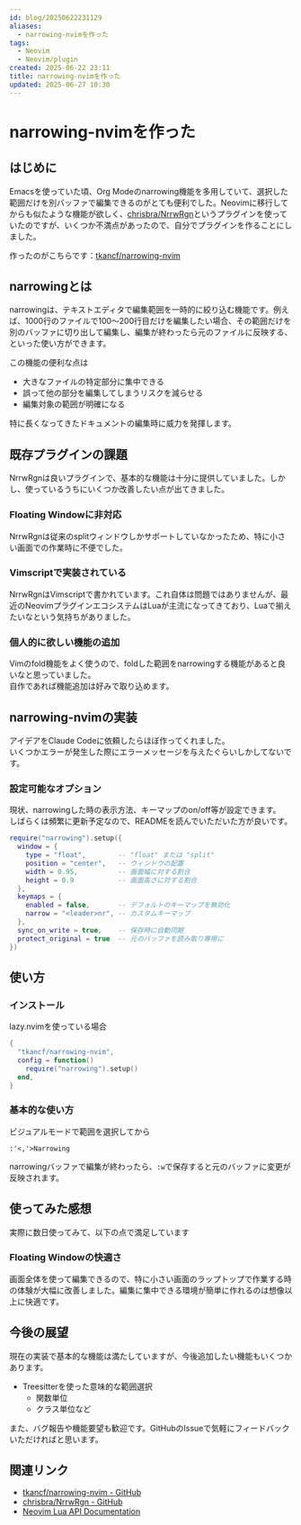 ```yaml
---
id: blog/20250622231129
aliases:
  - narrowing-nvimを作った
tags:
  - Neovim
  - Neovim/plugin
created: 2025-06-22 23:11
title: narrowing-nvimを作った
updated: 2025-06-27 10:30
---
```


# narrowing-nvimを作った

## はじめに

Emacsを使っていた頃、Org Modeのnarrowing機能を多用していて、選択した範囲だけを別バッファで編集できるのがとても便利でした。Neovimに移行してからも似たような機能が欲しく、[chrisbra/NrrwRgn](https://github.com/chrisbra/NrrwRgn)というプラグインを使っていたのですが、いくつか不満点があったので、自分でプラグインを作ることにしました。

作ったのがこちらです：[tkancf/narrowing-nvim](https://github.com/tkancf/narrowing-nvim)

## narrowingとは

narrowingは、テキストエディタで編集範囲を一時的に絞り込む機能です。例えば、1000行のファイルで100〜200行目だけを編集したい場合、その範囲だけを別のバッファに切り出して編集し、編集が終わったら元のファイルに反映する、といった使い方ができます。

この機能の便利な点は
- 大きなファイルの特定部分に集中できる
- 誤って他の部分を編集してしまうリスクを減らせる
- 編集対象の範囲が明確になる

特に長くなってきたドキュメントの編集時に威力を発揮します。

## 既存プラグインの課題

NrrwRgnは良いプラグインで、基本的な機能は十分に提供していました。しかし、使っているうちにいくつか改善したい点が出てきました。

### Floating Windowに非対応

NrrwRgnは従来のsplitウィンドウしかサポートしていなかったため、特に小さい画面での作業時に不便でした。

### Vimscriptで実装されている

NrrwRgnはVimscriptで書かれています。これ自体は問題ではありませんが、最近のNeovimプラグインエコシステムはLuaが主流になってきており、Luaで揃えたいなという気持ちがありました。

### 個人的に欲しい機能の追加

Vimのfold機能をよく使うので、foldした範囲をnarrowingする機能があると良いなと思っていました。  
自作であれば機能追加は好みで取り込めます。

## narrowing-nvimの実装

アイデアをClaude Codeに依頼したらほぼ作ってくれました。  
いくつかエラーが発生した際にエラーメッセージを与えたぐらいしかしてないです。

### 設定可能なオプション

現状、narrowingした時の表示方法、キーマップのon/off等が設定できます。  
しばらくは頻繁に更新予定なので、READMEを読んでいただいた方が良いです。

```lua
require("narrowing").setup({
  window = {
    type = "float",        -- "float" または "split"
    position = "center",   -- ウィンドウの配置
    width = 0.95,          -- 画面幅に対する割合
    height = 0.9           -- 画面高さに対する割合
  },
  keymaps = {
    enabled = false,       -- デフォルトのキーマップを無効化
    narrow = "<leader>nr", -- カスタムキーマップ
  },
  sync_on_write = true,    -- 保存時に自動同期
  protect_original = true  -- 元のバッファを読み取り専用に
})
```

## 使い方

### インストール

lazy.nvimを使っている場合

```lua
{
  "tkancf/narrowing-nvim",
  config = function()
    require("narrowing").setup()
  end,
}
```

### 基本的な使い方

ビジュアルモードで範囲を選択してから

```vim
:'<,'>Narrowing
```

narrowingバッファで編集が終わったら、`:w`で保存すると元のバッファに変更が反映されます。

## 使ってみた感想

実際に数日使ってみて、以下の点で満足しています

### Floating Windowの快適さ

画面全体を使って編集できるので、特に小さい画面のラップトップで作業する時の体験が大幅に改善しました。編集に集中できる環境が簡単に作れるのは想像以上に快適です。

## 今後の展望

現在の実装で基本的な機能は満たしていますが、今後追加したい機能もいくつかあります。

- Treesitterを使った意味的な範囲選択
	- 関数単位
	- クラス単位など

また、バグ報告や機能要望も歓迎です。GitHubのIssueで気軽にフィードバックいただければと思います。

## 関連リンク

- [tkancf/narrowing-nvim - GitHub](https://github.com/tkancf/narrowing-nvim)
- [chrisbra/NrrwRgn - GitHub](https://github.com/chrisbra/NrrwRgn)
- [Neovim Lua API Documentation](https://neovim.io/doc/user/lua.html)

